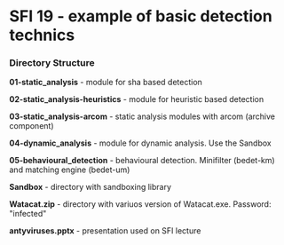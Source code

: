 # SFI 19 - example of basic detection technics

### Directory Structure
**01-static_analysis** - module for sha based detection

**02-static_analysis-heuristics** - module for heuristic based detection

**03-static_analysis-arcom** - static analysis modules with arcom (archive component)

**04-dynamic_analysis** - module for dynamic analysis. Use the Sandbox

**05-behavioural_detection** - behavioural detection. Minifilter (bedet-km) and matching engine (bedet-um)

**Sandbox** - directory with sandboxing library

**Watacat.zip** - directory with variuos version of Watacat.exe. Password: "infected"

**antyviruses.pptx** - presentation used on SFI lecture
